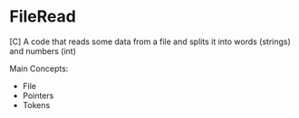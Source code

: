# FileRead

[C] A code that reads some data from a file and splits it into words (strings) and numbers (int)


Main Concepts:

- File
- Pointers
- Tokens
